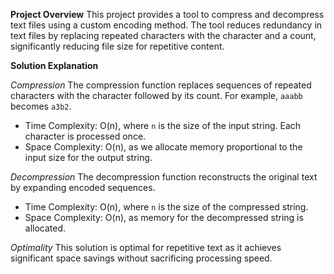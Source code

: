 **Project Overview**
This project provides a tool to compress and decompress text files using a custom encoding method. The tool reduces redundancy in text files by replacing repeated characters with the character and a count, significantly reducing file size for repetitive content.


**Solution Explanation**

*Compression*
The compression function replaces sequences of repeated characters with the character followed by its count. For example, `aaabb` becomes `a3b2`.

- Time Complexity: O(n), where `n` is the size of the input string. Each character is processed once.
- Space Complexity: O(n), as we allocate memory proportional to the input size for the output string.

*Decompression*
The decompression function reconstructs the original text by expanding encoded sequences.

- Time Complexity: O(n), where `n` is the size of the compressed string.
- Space Complexity: O(n), as memory for the decompressed string is allocated.

*Optimality*
This solution is optimal for repetitive text as it achieves significant space savings without sacrificing processing speed.
